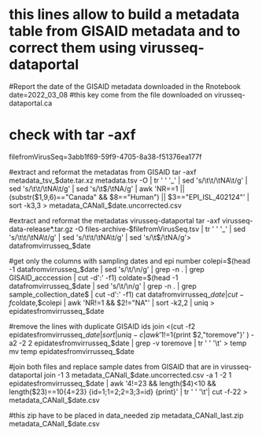 # this lines allow to build a metadata table from GISAID metadata and to correct them using  virusseq-dataportal

#Report the date of the GISAID metadata downloaded in the Rnotebook
date=2022_03_08
#this key come from the file downloaded on virusseq-dataportal.ca
# check with tar -axf <archive>
filefromVirusSeq=3abb1f69-59f9-4705-8a38-f51376ea177f

#extract and reformat the metadatas from GISAID
tar -axf metadata_tsv_$date.tar.xz metadata.tsv -O | tr ' ' '_'  | sed 's/\t\t/\tNA\t/g' | sed 's/\t\t/\tNA\t/g' | sed 's/\t$/\tNA/g' | awk 'NR==1 || (substr($1,9,6)=="Canada" && $8=="Human") || $3=="EPI_ISL_402124"'  | sort -k3,3 > metadata_CANall_$date.uncorrected.csv 


#extract and reformat the metadatas virusseq-dataportal
tar -axf virusseq-data-release*.tar.gz -O  files-archive-$filefromVirusSeq.tsv | tr ' ' '_'  | sed 's/\t\t/\tNA\t/g' | sed 's/\t\t/\tNA\t/g' | sed 's/\t$/\tNA/g'> datafromvirrusseq_$date

#get only the columns with sampling dates and epi number
colepi=$(head -1 datafromvirrusseq_$date | sed 's/\t/\n/g' | grep -n . | grep GISAID_acccession | cut -d':' -f1)
coldate=$(head -1 datafromvirrusseq_$date | sed 's/\t/\n/g' | grep -n . | grep sample_collection_date$ | cut -d':' -f1)
cat datafromvirrusseq_$date | cut -f$coldate,$colepi | awk 'NR!=1 && $2!="NA"' | sort -k2,2 | uniq > epidatesfromvirrusseq_$date

#remove the lines with duplicate GISAID ids
join <(cut -f2 epidatesfromvirrusseq_$date  | sort | uniq -c | awk '$1!=1{print $2,"toremove"}' ) -a2 -2 2 epidatesfromvirrusseq_$date | grep -v toremove | tr ' ' '\t'  > temp
mv temp epidatesfromvirrusseq_$date

#join both files and replace sample dates from GISAID that are in virusseq-dataportal
join -1 3 metadata_CANall_$date.uncorrected.csv -a 1 -2 1 epidatesfromvirrusseq_$date | awk '$4!=$23 && length($4)<10 && length($23)==10{$4=$23} {id=$1;$1=$2;$2=$3;$3=id} {print}' | tr ' ' '\t'| cut -f-22 > metadata_CANall_$date.csv

#this zip have to be placed in data_needed
zip metadata_CANall_last.zip metadata_CANall_$date.csv

